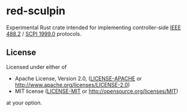<!--
SPDX-FileCopyrightText: 2019-2022 Joonas Javanainen <joonas.javanainen@gmail.com>

SPDX-License-Identifier: CC0-1.0
-->

# red-sculpin

Experimental Rust crate intended for implementing controller-side [IEEE 488.2](https://en.wikipedia.org/wiki/IEEE-488)
/ [SCPI 1999.0](https://en.wikipedia.org/wiki/Standard_Commands_for_Programmable_Instruments) protocols.

## License

Licensed under either of

 * Apache License, Version 2.0, ([LICENSE-APACHE](LICENSE-APACHE) or http://www.apache.org/licenses/LICENSE-2.0)
 * MIT license ([LICENSE-MIT](LICENSE-MIT) or http://opensource.org/licenses/MIT)

at your option.
